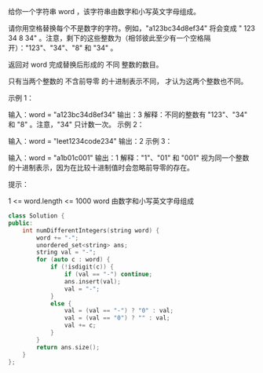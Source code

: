给你一个字符串 word ，该字符串由数字和小写英文字母组成。

请你用空格替换每个不是数字的字符。例如，"a123bc34d8ef34" 将会变成 " 123  34 8  34" 。注意，剩下的这些整数为（相邻彼此至少有一个空格隔开）："123"、"34"、"8" 和 "34" 。

返回对 word 完成替换后形成的 不同 整数的数目。

只有当两个整数的 不含前导零 的十进制表示不同， 才认为这两个整数也不同。

 

示例 1：

输入：word = "a123bc34d8ef34"
输出：3
解释：不同的整数有 "123"、"34" 和 "8" 。注意，"34" 只计数一次。
示例 2：

输入：word = "leet1234code234"
输出：2
示例 3：

输入：word = "a1b01c001"
输出：1
解释："1"、"01" 和 "001" 视为同一个整数的十进制表示，因为在比较十进制值时会忽略前导零的存在。


提示：

1 <= word.length <= 1000
word 由数字和小写英文字母组成

```cpp
class Solution {
public:
    int numDifferentIntegers(string word) {
        word += "-";
        unordered_set<string> ans;
        string val = "-";
        for (auto c : word) {
            if (!isdigit(c)) {
                if (val == "-") continue;
                ans.insert(val);
                val = "-";
            }
            else {
                val = (val == "-") ? "0" : val;
                val = (val == "0") ? "" : val;
                val += c;
            }
        }
        return ans.size();
    }
};
```

